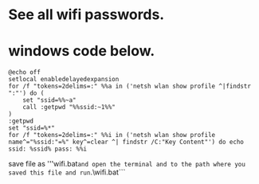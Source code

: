 # See all wifi passwords.

# windows code below.

```
@echo off
setlocal enabledelayedexpansion
for /f "tokens=2delims=:" %%a in ('netsh wlan show profile ^|findstr ":"') do (
    set "ssid=%%~a"
    call :getpwd "%%ssid:~1%%"
)
:getpwd
set "ssid=%*"
for /f "tokens=2delims=:" %%i in ('netsh wlan show profile name^="%ssid:"=%" key^=clear ^| findstr /C:"Key Content"') do echo ssid: %ssid% pass: %%i

```

save file as '''wifi.bat``` and open the terminal and to the path where you saved this file and run ```.\wifi.bat```
